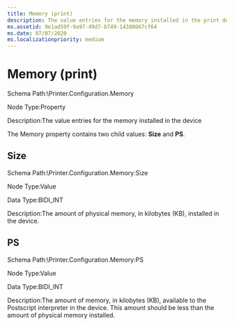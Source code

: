 ```yaml
---
title: Memory (print)
description: The value entries for the memory installed in the print device
ms.assetid: 9e1ad59f-9a97-49d7-b749-14380067cf64
ms.date: 07/07/2020
ms.localizationpriority: medium
---
```


# Memory (print)

Schema Path:\\Printer.Configuration.Memory

Node Type:Property

Description:The value entries for the memory installed in the device

The Memory property contains two child values: **Size** and **PS**.

## Size

Schema Path:\\Printer.Configuration.Memory:Size

Node Type:Value

Data Type:BIDI\_INT

Description:The amount of physical memory, in kilobytes (KB), installed in the device.

## PS

Schema Path:\\Printer.Configuration.Memory:PS

Node Type:Value

Data Type:BIDI\_INT

Description:The amount of memory, in kilobytes (KB), available to the Postscript interpreter in the device. This amount should be less than the amount of physical memory installed.
